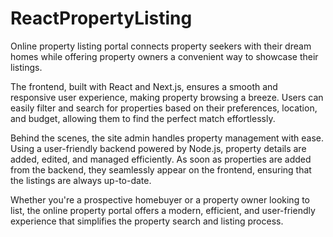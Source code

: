 # ReactPropertyListing

Online property listing portal connects property seekers with their dream homes while offering property owners a convenient way to showcase their listings.

The frontend, built with React and Next.js, ensures a smooth and responsive user experience, making property browsing a breeze. Users can easily filter and search for properties based on their preferences, location, and budget, allowing them to find the perfect match effortlessly.

Behind the scenes, the site admin handles property management with ease. Using a user-friendly backend powered by Node.js, property details are added, edited, and managed efficiently. As soon as properties are added from the backend, they seamlessly appear on the frontend, ensuring that the listings are always up-to-date.

Whether you're a prospective homebuyer or a property owner looking to list, the online property portal offers a modern, efficient, and user-friendly experience that simplifies the property search and listing process.
